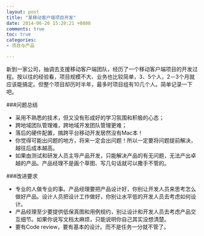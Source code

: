 ```yaml
---
layout: post
title: "某移动客户端项目开发"
date: 2014-06-26 15:20:21 +0800
comments: true
toc: true
categories: 
- 项目与产品

---
```


新到一家公司，抽调去支援移动客户端团队，经历了一个移动客户端项目的开发过程。按以往的经验看，项目规模不大、业务也比较简单，3、5个人，2－3个月就应该能搞定。但整个项目却历时半年，最多时项目组有10几个人。简单记录一下吧。

<!--more-->

###问题总结
* 采用不熟悉的技术，但又没有形成好的学习氛围和积极的心态；
* 跨地域团队管理难，跨地域开发团队管理更难；
* 落后的硬件配置，搞跨平台移动开发居然没有Mac本！
* 你觉得可能出问题的地方，将来一定会出问题！所以一定要将问题提前解决，越往后成本越高。
* 如果由测试和研发人员主导产品开发，只能解决产品的有无问题，无法产出卓越的产品。产品经理不是画个草图、写几句话就可以撒手不管的。

###改进要求
* 专业的人做专业的事。产品经理要把产品设计好，你别让开发人员来思考怎么做好产品。设计人员把设计工作做好，你别让水平低的开发人员去考虑如何设计。
* 产品经理至少要提供低保真图和用例规约，别让设计和开发人员去考虑产品交互细节。如果你说写文档太麻烦，只能说明你自己其实没想清楚。
* 要有Code review，要有基本的设计。而不是任务一分就不管了。
